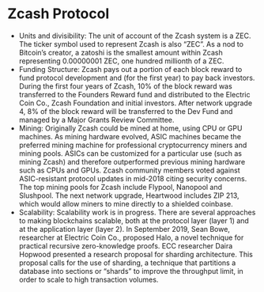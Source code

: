 # Zcash Protocol

- Units and divisibility: The unit of account of the Zcash system is a ZEC. The ticker symbol used to represent Zcash is also “ZEC”. As a nod to Bitcoin’s creator, a zatoshi is the smallest amount within Zcash representing 0.00000001 ZEC, one hundred millionth of a ZEC.
- Funding Structure: Zcash pays out a portion of each block reward to fund protocol development and (for the first year) to pay back investors. During the first four years of Zcash, 10% of the block reward was transferred to the Founders Reward fund and distributed to the Electric Coin Co., Zcash Foundation and initial investors. After network upgrade 4, 8% of the block reward will be transferred to the Dev Fund and managed by a Major Grants Review Committee.
- Mining: Originally Zcash could be mined at home, using CPU or GPU machines. As mining hardware evolved, ASIC machines became the preferred mining machine for professional cryptocurrency miners and mining pools. ASICs can be customized for a particular use (such as mining Zcash) and therefore outperformed previous mining hardware such as CPUs and GPUs. Zcash community members voted against ASIC-resistant protocol updates in mid-2018 citing security concerns. The top mining pools for Zcash include Flypool, Nanopool and Slushpool. The next network upgrade, Heartwood includes ZIP 213, which would allow miners to mine directly to a shielded coinbase.
- Scalability: Scalability work is in progress. There are several approaches to making blockchains scalable, both at the protocol layer (layer 1) and at the application layer (layer 2). In September 2019, Sean Bowe, researcher at Electric Coin Co., proposed Halo, a novel technique for practical recursive zero-knowledge proofs. ECC researcher Daira Hopwood presented a research proposal for sharding architecture. This proposal calls for the use of sharding, a technique that partitions a database into sections or “shards” to improve the throughput limit, in order to scale to high transaction volumes.

